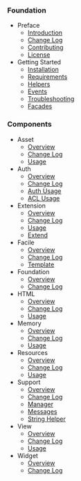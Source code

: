 ### Foundation
- Preface
  - [Introduction](/docs/2.0)
  - [Change Log](/docs/2.0/changes)
  - [Contributing](/docs/2.0/contributing)
  - [License](/docs/2.0/license)
- Getting Started
  - [Installation](/docs/2.0/installation)
  - [Requirements](/docs/2.0/installation#requirement)
  - [Helpers](/docs/2.0/helpers)
  - [Events](/docs/2.0/events)
  - [Troubleshooting](/docs/2.0/troubleshoot)
  - [Facades](/docs/2.0/facades)

### Components
- Asset
  - [Overview](/docs/2.0/components/asset)
  - [Change Log](/docs/2.0/components/asset/changes)
  - [Usage](/docs/2.0/components/asset/usage)
- Auth
  - [Overview](/docs/2.0/components/auth)
  - [Change Log](/docs/2.0/components/auth/changes)
  - [Auth Usage](/docs/2.0/components/auth/usage)
  - [ACL Usage](/docs/2.0/components/auth/rbac)
- Extension
  - [Overview](/docs/2.0/components/extension)
  - [Change Log](/docs/2.0/components/extension/changes)
  - [Usage](/docs/2.0/components/extension/usage)
  - [Extend](/docs/2.0/components/extension/extend)
- Facile
  - [Overview](/docs/2.0/components/facile)
  - [Change Log](/docs/2.0/components/facile/changes)
  - [Template](/docs/2.0/components/facile/templating)
- Foundation
  - [Overview](/docs/2.0/components/foundation)
  - [Change Log](/docs/2.0/components/foundation/changes)
- HTML
  - [Overview](/docs/2.0/components/html)
  - [Change Log](/docs/2.0/components/html/changes)
  - [Usage](/docs/2.0/components/html/usage)
- Memory
  - [Overview](/docs/2.0/components/memory)
  - [Change Log](/docs/2.0/components/memory/changes)
  - [Usage](/docs/2.0/components/memory/usage)
- Resources
  - [Overview](/docs/2.0/components/resources)
  - [Change Log](/docs/2.0/components/resources/changes)
  - [Usage](/docs/2.0/components/resources/usage)
- Support
  - [Overview](/docs/2.0/components/support)
  - [Change Log](/docs/2.0/components/support/changes)
  - [Manager](/docs/2.0/components/support/manager)
  - [Messages](/docs/2.0/components/support/messages)
  - [String Helper](/docs/2.0/components/support/str)
- View
  - [Overview](/docs/2.0/components/view)
  - [Change Log](/docs/2.0/components/view/changes)
  - [Usage](/docs/2.0/components/view/usage)
- Widget
  - [Overview](/docs/2.0/components/widget)
  - [Change Log](/docs/2.0/components/widget/changes)
